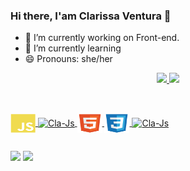 ### Hi there, I'am Clarissa Ventura 👋

- 🔭 I’m currently working on Front-end.
- 🌱 I’m currently learning 
- 😄 Pronouns: she/her


<div align="center">
  <a href="https://github.com/ventura98">
  <img height="180em" src="https://github-readme-stats.vercel.app/api?username=ventura98&show_icons=true&theme=dark&include_all_commits=true&count_private=true"/>
  <img height="180em" src="https://github-readme-stats.vercel.app/api/top-langs/?username=ventura98&layout=compact&langs_count=7&theme=dark"/>
</div>
   
  ##
  
  <div style="display: inline_block"><br>
  <img align="center" alt="Cla-Js" height="30" width="40" src="https://raw.githubusercontent.com/devicons/devicon/master/icons/javascript/javascript-plain.svg">
  <img align="center" alt="Cla-Js" height="30" width="40" src="https://cdn.jsdelivr.net/gh/devicons/devicon/icons/react/react-original.svg" />
  <img align="center" alt="Cla-HTML" height="30" width="40" src="https://raw.githubusercontent.com/devicons/devicon/master/icons/html5/html5-original.svg">
  <img align="center" alt="Cla-CSS" height="30" width="40" src="https://raw.githubusercontent.com/devicons/devicon/master/icons/css3/css3-original.svg">
  <img align="center" alt="Cla-Js" height="30" width="40" src="https://cdn.jsdelivr.net/gh/devicons/devicon/icons/firebase/firebase-plain.svg" />     
  
</div>
    
  ##
  
<div>
  <a href="https://www.linkedin.com/in/clarissa-ventura-633033227" target="_blank"><img src="https://img.shields.io/badge/-LinkedIn-%230077B5?style=for-the-badge&logo=linkedin&logoColor=white" target="_blank"></a>
  <a href = "mailto:clarissasventura@gmail.com"><img src="https://img.shields.io/badge/-Gmail-%23333?style=for-the-badge&logo=gmail&logoColor=white" target="_blank"></a>
 </div>

